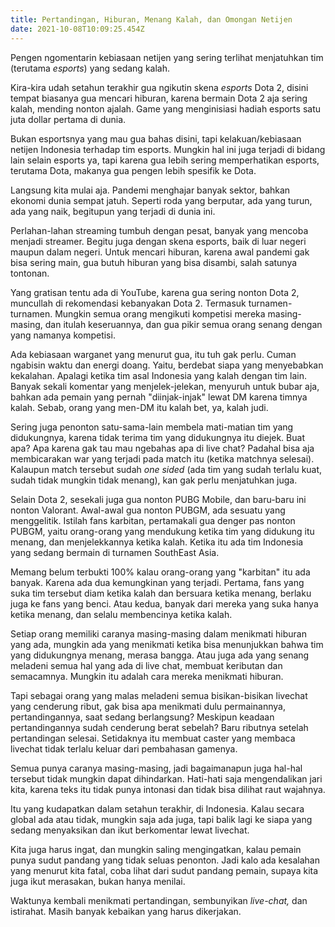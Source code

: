 ```yaml
---
title: Pertandingan, Hiburan, Menang Kalah, dan Omongan Netijen
date: 2021-10-08T10:09:25.454Z
---
```

Pengen ngomentarin kebiasaan netijen yang sering terlihat menjatuhkan tim (terutama *esports*) yang sedang kalah.

Kira-kira udah setahun terakhir gua ngikutin skena *esports* Dota 2, disini tempat biasanya gua mencari hiburan, karena bermain Dota 2 aja sering kalah, mending nonton ajalah. Game yang menginisiasi hadiah esports satu juta dollar pertama di dunia.

Bukan esportsnya yang mau gua bahas disini, tapi kelakuan/kebiasaan netijen Indonesia terhadap tim esports. Mungkin hal ini juga terjadi di bidang lain selain esports ya, tapi karena gua lebih sering memperhatikan esports, terutama Dota, makanya gua pengen lebih spesifik ke Dota.

Langsung kita mulai aja. Pandemi menghajar banyak sektor, bahkan ekonomi dunia sempat jatuh. Seperti roda yang berputar, ada yang turun, ada yang naik, begitupun yang terjadi di dunia ini.

Perlahan-lahan streaming tumbuh dengan pesat, banyak yang mencoba menjadi streamer. Begitu juga dengan skena esports, baik di luar negeri maupun dalam negeri. Untuk mencari hiburan, karena awal pandemi gak bisa sering main, gua butuh hiburan yang bisa disambi, salah satunya tontonan.

Yang gratisan tentu ada di YouTube, karena gua sering nonton Dota 2, muncullah di rekomendasi kebanyakan Dota 2. Termasuk turnamen-turnamen. Mungkin semua orang mengikuti kompetisi mereka masing-masing, dan itulah keseruannya, dan gua pikir semua orang senang dengan yang namanya kompetisi.

Ada kebiasaan warganet yang menurut gua, itu tuh gak perlu. Cuman ngabisin waktu dan energi doang. Yaitu, berdebat siapa yang menyebabkan kekalahan. Apalagi ketika tim asal Indonesia yang kalah dengan tim lain. Banyak sekali komentar yang menjelek-jelekan, menyuruh untuk bubar aja, bahkan ada pemain yang pernah "diinjak-injak" lewat DM karena timnya kalah. Sebab, orang yang men-DM itu kalah bet, ya, kalah judi.

Sering juga penonton satu-sama-lain membela mati-matian tim yang didukungnya, karena tidak terima tim yang didukungnya itu diejek. Buat apa? Apa karena gak tau mau ngebahas apa di live chat? Padahal bisa aja membicarakan war yang terjadi pada match itu (ketika matchnya selesai). Kalaupun match tersebut sudah *one sided* (ada tim yang sudah terlalu kuat, sudah tidak mungkin tidak menang), kan gak perlu menjatuhkan juga.

Selain Dota 2, sesekali juga gua nonton PUBG Mobile, dan baru-baru ini nonton Valorant. Awal-awal gua nonton PUBGM, ada sesuatu yang menggelitik. Istilah fans karbitan, pertamakali gua denger pas nonton PUBGM, yaitu orang-orang yang mendukung ketika tim yang didukung itu menang, dan menjelekkannya ketika kalah. Ketika itu ada tim Indonesia yang sedang bermain di turnamen SouthEast Asia.

Memang belum terbukti 100% kalau orang-orang yang "karbitan" itu ada banyak. Karena ada dua kemungkinan yang terjadi. Pertama, fans yang suka tim tersebut diam ketika kalah dan bersuara ketika menang, berlaku juga ke fans yang benci. Atau kedua, banyak dari mereka yang suka hanya ketika menang, dan selalu membencinya ketika kalah.

Setiap orang memiliki caranya masing-masing dalam menikmati hiburan yang ada, mungkin ada yang menikmati ketika bisa menunjukkan bahwa tim yang didukungnya menang, merasa bangga. Atau juga ada yang senang meladeni semua hal yang ada di live chat, membuat keributan dan semacamnya. Mungkin itu adalah cara mereka menikmati hiburan.

Tapi sebagai orang yang malas meladeni semua bisikan-bisikan livechat yang cenderung ribut, gak bisa apa menikmati dulu permainannya, pertandingannya, saat sedang berlangsung? Meskipun keadaan pertandingannya sudah cenderung berat sebelah? Baru ributnya setelah pertandingan selesai. Setidaknya itu membuat caster yang membaca livechat tidak terlalu keluar dari pembahasan gamenya.

Semua punya caranya masing-masing, jadi bagaimanapun juga hal-hal tersebut tidak mungkin dapat dihindarkan. Hati-hati saja mengendalikan jari kita, karena teks itu tidak punya intonasi dan tidak bisa dilihat raut wajahnya.

Itu yang kudapatkan dalam setahun terakhir, di Indonesia. Kalau secara global ada atau tidak, mungkin saja ada juga, tapi balik lagi ke siapa yang sedang menyaksikan dan ikut berkomentar lewat livechat.

Kita juga harus ingat, dan mungkin saling mengingatkan, kalau pemain punya sudut pandang yang tidak seluas penonton. Jadi kalo ada kesalahan yang menurut kita fatal, coba lihat dari sudut pandang pemain, supaya kita juga ikut merasakan, bukan hanya menilai.

Waktunya kembali menikmati pertandingan, sembunyikan *live-chat,* dan istirahat. Masih banyak kebaikan yang harus dikerjakan.